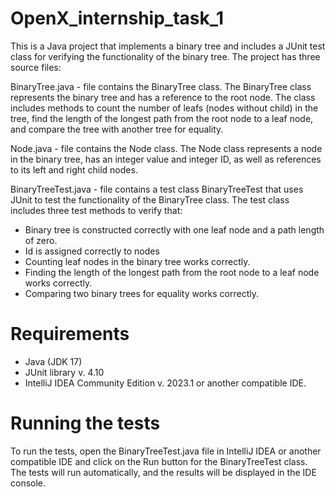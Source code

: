 # OpenX_internship_task_1

This is a Java project that implements a binary tree and includes a JUnit test class for verifying the functionality of the binary tree. The project has three source files:

BinaryTree.java - file contains the BinaryTree class. The BinaryTree class represents the binary tree and has a reference to the root node. The class includes methods to count the number of leafs (nodes without child) in the tree, find the length of the longest path from the root node to a leaf node, and compare the tree with another tree for equality.

Node.java - file contains the Node class. The Node class represents a node in the binary tree, has an integer value and integer ID, as well as references to its left and right child nodes.

BinaryTreeTest.java - file contains a test class BinaryTreeTest that uses JUnit to test the functionality of the BinaryTree class. The test class includes three test methods to verify that:

+ Binary tree is constructed correctly with one leaf node and a path length of zero.
+ Id is assigned correctly to nodes
+ Counting leaf nodes in the binary tree works correctly.
+ Finding the length of the longest path from the root node to a leaf node works correctly.
+ Comparing two binary trees for equality works correctly.


# Requirements
+ Java (JDK 17)
+ JUnit library v. 4.10
+ IntelliJ IDEA Community Edition v. 2023.1 or another compatible IDE.

# Running the tests
To run the tests, open the BinaryTreeTest.java file in IntelliJ IDEA or another compatible IDE and click on the Run button for the BinaryTreeTest class. The tests will run automatically, and the results will be displayed in the IDE console.
